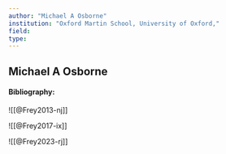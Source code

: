 ```yaml
---
author: "Michael A Osborne"
institution: "Oxford Martin School, University of Oxford,"
field:
type:
---
```


## Michael A Osborne
#### Bibliography:

![[@Frey2013-nj]]

![[@Frey2017-ix]]

![[@Frey2023-rj]]